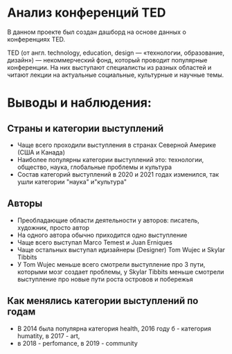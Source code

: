 # Анализ конференций TED

В данном проекте был создан дашборд на основе данных о конференциях TED. 

TED (от англ. technology, education, design — «технологии, образование, дизайн») — некоммерческий фонд, который проводит популярные конференции. На них выступают специалисты из разных областей и читают лекции на актуальные социальные, культурные и научные темы. 

# Выводы и наблюдения:

## Страны и категории выступлений

- Чаще всего проходили выступления в странах Северной Америке (США и Канада)
- Наиболее популярны категории выступлений это: технологии, общество, наука, глобальные проблемы и культура
- Состав категорий выступлений в 2020 и 2021 годах изменился, так ушли категории "наука" и"культура"

## Авторы

- Преобладающие области деятельности у авторов: писатель, художник, просто автор
- На одного автора обычно приходится одно выступление
- Чаще всего выступал Marco Temest и Juan Erniques
- Чаще остальных выступал идизайнеры (Designer) Tom Wujec и Skylar Tibbits
- У Tom Wujec меньше всего смотрели выступление про 3 пути, которыми мозг создает проблемы, у Skylar Tibbits меньше смотрели выступление про новые пути роста островов и побережья

## Как менялись категории выступлений по годам
- В 2014 была популярна категория health, 2016 году б - категория humatity, в 2017 - art,
- в 2018 - perfomance, в 2019 - community

